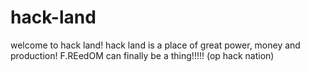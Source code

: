 # hack-land
welcome to hack land! hack land is a place of great power, money and production! F.REedOM can finally be a thing!!!!! (op hack nation)
